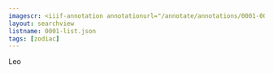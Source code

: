 ```yaml
---
imagescr: <iiif-annotation annotationurl="/annotate/annotations/0001-009.json" styling="image_only:true"></iiif-annotation>
layout: searchview
listname: 0001-list.json
tags: [zodiac]
---
```

Leo
